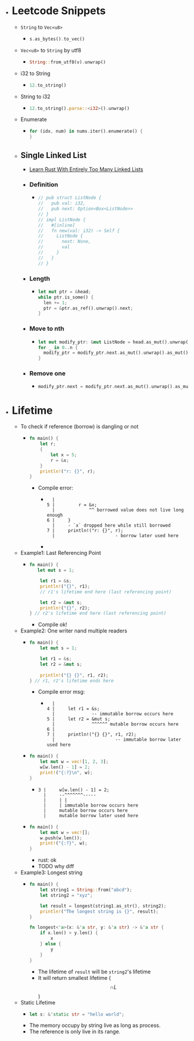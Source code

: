 - # Leetcode Snippets
	- `String` to `Vec<u8>`
		- ```rust
		  s.as_bytes().to_vec()
		  ```
	- `Vec<u8>` to `String` by utf8
		- ```rust
		  String::from_utf8(v).unwrap()
		  ```
	- i32 to String
		- ```rust
		  12.to_string()
		  ```
	- String to i32
		- ```rust
		  12.to_string().parse::<i32>().unwrap()
		  ```
	- Enumerate
		- ```rust
		  for (idx, num) in nums.iter().enumerate() {
		  }
		  ```
	- ## Single Linked List
		- [Learn Rust With Entirely Too Many Linked Lists](https://rust-unofficial.github.io/too-many-lists/index.html#learn-rust-with-entirely-too-many-linked-lists)
		- ### Definition
			- ```rust
			  // pub struct ListNode {
			  //   pub val: i32,
			  //   pub next: Option<Box<ListNode>>
			  // }
			  // impl ListNode {
			  //   #[inline]
			  //   fn new(val: i32) -> Self {
			  //     ListNode {
			  //       next: None,
			  //       val
			  //     }
			  //   }
			  // }
			  ```
		- ### Length
			- ```rust
			  let mut ptr = &head;
			  while ptr.is_some() {
			    len += 1;
			    ptr = &ptr.as_ref().unwrap().next;
			  }
			  ```
		- ### Move to nth
			- ```rust
			  let mut modify_ptr: &mut ListNode = head.as_mut().unwrap().as_mut();
			  for _ in 0..n {
			    modify_ptr = modify_ptr.next.as_mut().unwrap().as_mut();
			  }
			  ```
		- ### Remove one
			- ```rust
			  modify_ptr.next = modify_ptr.next.as_mut().unwrap().as_mut().next.take();
			  ```
- # Lifetime
	- To check if reference (borrow) is dangling or not
		- ```rust
		  fn main() {
		      let r;
		      {
		          let x = 5;
		          r = &x;
		      }
		      println!("r: {}", r);
		  }
		  ```
			- Compile error:
				- ```
				    |
				  5 |         r = &x;
				    |             ^^ borrowed value does not live long enough
				  6 |     }
				    |     - `x` dropped here while still borrowed
				  7 |     println!("r: {}", r);
				    |                       - borrow later used here
				  ```
				-
	- Example1: Last Referencing Point
		- ```rust
		  fn main() {
		     let mut s = 1;
		  
		      let r1 = &s;
		      println!("{}", r1);
		      // r1's lifetime end here (last referencing point)
		  
		      let r2 = &mut s;
		      println!("{}", r2);
		  } // r2's lifetime end here (last referencing point)
		  ```
			- Compile ok!
	- Example2: One writer nand multiple readers
		- ```rust
		  fn main() {
		      let mut s = 1;
		  
		      let r1 = &s;
		      let r2 = &mut s;
		      
		      println!("{} {}", r1, r2);
		  } // r1, r2's lifetime ends here
		  ```
			- Compile error msg:
				- ```
				    |
				  4 |     let r1 = &s;
				    |              -- immutable borrow occurs here
				  5 |     let r2 = &mut s;
				    |              ^^^^^^ mutable borrow occurs here
				  6 |     
				  7 |     println!("{} {}", r1, r2);
				    |                       -- immutable borrow later used here
				  ```
		- ```rust
		  fn main() {
		      let mut w = vec![1, 2, 3];
		      w[w.len() - 1] = 2;
		      print!("{:?}\n", w);
		  }
		  ```
			- ```
			  3 |     w[w.len() - 1] = 2;
			    |     --^^^^^^^-----
			    |     | |
			    |     | immutable borrow occurs here
			    |     mutable borrow occurs here
			    |     mutable borrow later used here
			  ```
		- ```rust
		  fn main() {
		      let mut w = vec![];
		      w.push(w.len());
		      print!("{:?}", w);
		  }
		  ```
			- rust: ok
			- TODO why diff
	- Example3: Longest string
		- ```rust
		  fn main() {
		      let string1 = String::from("abcd");
		      let string2 = "xyz";
		  
		      let result = longest(string1.as_str(), string2);
		      println!("The longest string is {}", result);
		  }
		  
		  fn longest<'a>(x: &'a str, y: &'a str) -> &'a str {
		      if x.len() > y.len() {
		          x
		      } else {
		          y
		      }
		  }
		  ```
			- The lifetime of `result` will be `string2`'s lifetime
			- It will return smallest lifetime ($$\cap L $$)
	- Static Lifetime
		- ```rust
		  let s: &'static str = "hello world";
		  ```
		- The memory occupy by string live as long as process.
		- The reference is only live in its range.